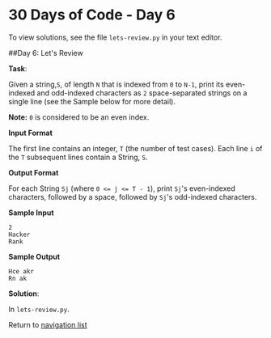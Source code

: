 # 30 Days of Code - Day 6

To view solutions, see the file `lets-review.py` in your text editor.

##Day 6: Let's Review

**Task**:

Given a string,`S`, of length `N` that is indexed from `0` to `N-1`, print its even-indexed and odd-indexed
characters as `2` space-separated strings on a single line (see the Sample below for more detail).

**Note:** `0` is considered to be an even index. 

**Input Format**

The first line contains an integer, `T` (the number of test cases).
Each line `i` of the `T` subsequent lines contain a String, `S`. 

**Output Format**

For each String `Sj` (where `0 <= j <= T - 1`), print `Sj`'s even-indexed characters, followed by a space,
followed by `Sj`'s odd-indexed characters. 

**Sample Input**

```
2
Hacker
Rank
```

**Sample Output**

```
Hce akr
Rn ak
```

**Solution**:

In `lets-review.py`.

Return to [navigation list](/README.md "navigation list")
